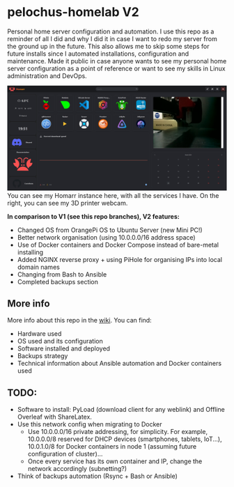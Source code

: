# pelochus-homelab V2
Personal home server configuration and automation. I use this repo as a reminder of all I did and why I did it in case I want to redo my server from the ground up in the future. This also allows me to skip some steps for future installs since I automated installations, configuration and maintenance. Made it public in case anyone wants to see my personal home server configuration as a point of reference or want to see my skills in Linux administration and DevOps. 

![ServerMainWeb](https://github.com/Pelochus/pelochus-homelab/blob/main/img/server-main-web.png)
You can see my Homarr instance here, with all the services I have. On the right, you can see my 3D printer webcam.

**In comparison to V1 (see this repo branches), V2 features:**
- Changed OS from OrangePi OS to Ubuntu Server (new Mini PC!)
- Better network organisation (using 10.0.0.0/16 address space)
- Use of Docker containers and Docker Compose instead of bare-metal installing
- Added NGINX reverse proxy + using PiHole for organising IPs into local domain names
- Changing from Bash to Ansible
- Completed backups section

## More info
More info about this repo in the [wiki](https://github.com/Pelochus/pelochus-homelab/wiki). You can find:
- Hardware used
- OS used and its configuration
- Software installed and deployed
- Backups strategy
- Technical information about Ansible automation and Docker containers used

## TODO:
- Software to install: PyLoad (download client for any weblink) and Offline Overleaf with ShareLatex.
- Use this network config when migrating to Docker
  - Use 10.0.0.0/16 private addressing, for simplicity. For example, 10.0.0.0/8 reserved for DHCP devices (smartphones, tablets, IoT...), 10.0.1.0/8 for Docker containers in node 1 (assuming future configuration of cluster)...
  - Once every service has its own container and IP, change the network accordingly (subnetting?)
- Think of backups automation (Rsync + Bash or Ansible)
